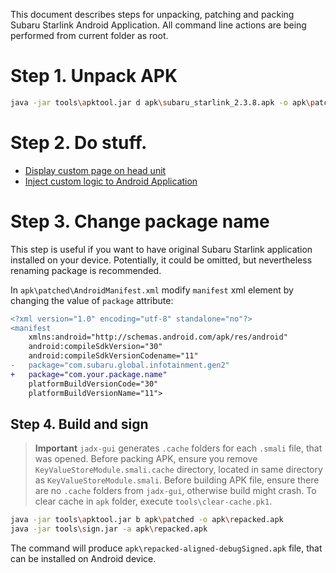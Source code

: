 This document describes steps for unpacking, patching and packing Subaru Starlink Android Application.
All command line actions are being performed from current folder as root.

# Step 1. Unpack APK
```sh
java -jar tools\apktool.jar d apk\subaru_starlink_2.3.8.apk -o apk\patched
```

# Step 2. Do stuff.
- [Display custom page on head unit](patch.md)
- [Inject custom logic to Android Application](custom_module.md)

# Step 3. Change package name
This step is useful if you want to have original Subaru Starlink application installed on your device. Potentially, it could be omitted, but nevertheless renaming package is recommended.

In `apk\patched\AndroidManifest.xml` modify `manifest` xml element by changing the value of `package` attribute:

```diff
<?xml version="1.0" encoding="utf-8" standalone="no"?>
<manifest
    xmlns:android="http://schemas.android.com/apk/res/android"
    android:compileSdkVersion="30"
    android:compileSdkVersionCodename="11"
-   package="com.subaru.global.infotainment.gen2"
+   package="com.your.package.name"
    platformBuildVersionCode="30"
    platformBuildVersionName="11">
``` 

## Step 4. Build and sign

> **Important** `jadx-gui` generates `.cache` folders for each `.smali` file, that was opened. Before packing APK, ensure you remove `KeyValueStoreModule.smali.cache` directory, located in same directory as `KeyValueStoreModule.smali`. 
Before building APK file, ensure there are no `.cache` folders from `jadx-gui`, otherwise build might crash.
To clear cache in `apk` folder, execute `tools\clear-cache.pk1`.

```sh
java -jar tools\apktool.jar b apk\patched -o apk\repacked.apk
java -jar tools\sign.jar -a apk\repacked.apk
```

The command will produce `apk\repacked-aligned-debugSigned.apk` file, that can be installed on Android device.
